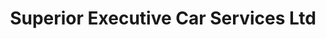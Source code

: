 ---
title: "Superior Executive Car Services Ltd"
address: "Rear 26, Derravaragh Road, Terenure, Co. Dublin, Dublin 6w"
tel: "+353 (0)14 92 7929"
county: "Dublin"
category: "Chauffeur Services"
type: "Content"
lat: "53.3141975402832"
lng: "-6.292283535003662"
---